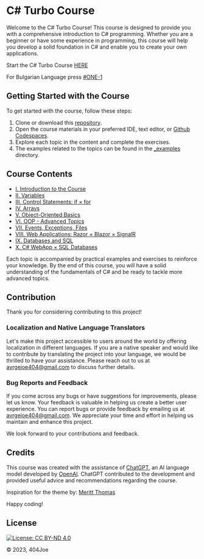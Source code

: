 # C# Turbo Course

Welcome to the C# Turbo Course! This course is designed to provide you with a comprehensive introduction to C# programming. Whether you are a beginner or have some experience in programming, this course will help you develop a solid foundation in C# and enable you to create your own applications.

Start the C# Turbo Course [HERE](https://404joe.github.io/csharp/)

For Bulgarian Language press [#ONE-1](https://github.com/404joe/csharp/tree/master/bg)

## Getting Started with the Course

To get started with the course, follow these steps:

1. Clone or download this [repository](https://github.com/404joe/csharp/archive/refs/heads/master.zip).
2. Open the course materials in your preferred IDE, text editor, or [Github Codespaces](https://github.com/codespaces).
3. Explore each topic in the content and complete the exercises.
4. The examples related to the topics can be found in the [_examples](https://github.com/404joe/csharp/tree/master/_examples) directory.

## Course Contents

- [I. Introduction to the Course](https://404joe.github.io/csharp/#I)
- [II. Variables](https://404joe.github.io/csharp/#II)
- [III. Control Statements: if × for](https://404joe.github.io/csharp/#III)
- [IV. Arrays](https://404joe.github.io/csharp/#IV)
- [V. Object-Oriented Basics](https://404joe.github.io/csharp/#V)
- [VI. OOP - Advanced Topics](https://404joe.github.io/csharp/#VI)
- [VII. Events, Exceptions, Files](https://404joe.github.io/csharp/#VII)
- [VIII. Web Applications: Razor × Blazor × SignalR](https://404joe.github.io/csharp/#VIII)
- [IX. Databases and SQL](https://404joe.github.io/csharp/#IX)
- [X. C# WebApp × SQL Databases](https://404joe.github.io/csharp/#X)

Each topic is accompanied by practical examples and exercises to reinforce your knowledge. By the end of this course, you will have a solid understanding of the fundamentals of C# and be ready to tackle more advanced topics.


## Contribution

Thank you for considering contributing to this project! 

### Localization and Native Language Translators
Let's make this project accessible to users around the world by offering localization in different languages. If you are a native speaker and would like to contribute by translating the project into your language, we would be thrilled to have your assistance. Please reach out to us at avrgejoe404@gmail.com to discuss further details.

### Bug Reports and Feedback
If you come across any bugs or have suggestions for improvements, please let us know. Your feedback is valuable in helping us create a better user experience. You can report bugs or provide feedback by emailing us at avrgejoe404@gmail.com. We appreciate your time and effort in helping us maintain and enhance this project.

We look forward to your contributions and feedback.

## Credits

This course was created with the assistance of [ChatGPT](https://chat.openai.com/), an AI language model developed by [OpenAI](https://openai.com/). ChatGPT contributed to the development and provided useful advice and recommendations regarding the course.

Inspiration for the theme by: [Meritt Thomas](https://4kwallpapers.com/technology/windows-10-dark-blue-5k-8k-733.html)

Happy coding!

## License

[![License: CC BY-ND 4.0](https://img.shields.io/badge/License-CC%20BY--ND-lightgrey.svg)](https://creativecommons.org/licenses/by-nd/4.0/)

© 2023, 404Joe